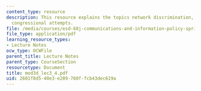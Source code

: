 ```yaml
---
content_type: resource
description: This resource explains the topics network discrimination, economic incentives,
  congressional attempts.
file: /media/courses/esd-68j-communications-and-information-policy-spring-2006/2601f8d540e3e289760ffcb43dec619a_mod3d_lec3_4.pdf
file_type: application/pdf
learning_resource_types:
- Lecture Notes
ocw_type: OCWFile
parent_title: Lecture Notes
parent_type: CourseSection
resourcetype: Document
title: mod3d_lec3_4.pdf
uid: 2601f8d5-40e3-e289-760f-fcb43dec619a
---
```

